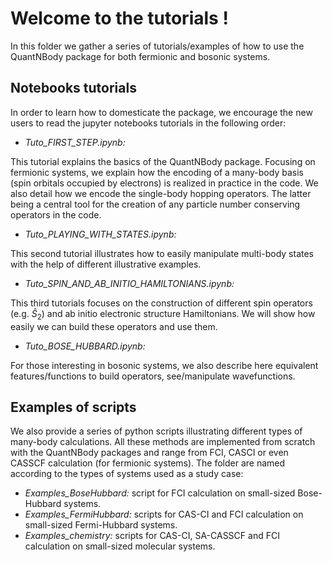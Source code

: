 # Welcome to the tutorials !

In this folder we gather a series of tutorials/examples of how to use the QuantNBody package for both fermionic and bosonic systems. 

## Notebooks tutorials

In order to learn how to domesticate the package, we encourage the new users to read the jupyter notebooks tutorials in the following order:

- *Tuto_FIRST_STEP.ipynb:*

This tutorial explains the basics of the QuantNBody package. Focusing on fermionic systems, 
we explain how the encoding of a many-body basis (spin orbitals occupied by electrons) is realized in practice in the code.
We also detail how we encode the single-body hopping operators. The latter being a central tool for the creation of any particle number conserving operators in the code. 

- *Tuto_PLAYING_WITH_STATES.ipynb:*

This second tutorial illustrates how to easily manipulate multi-body states with the help of different illustrative examples. 

- *Tuto_SPIN_AND_AB_INITIO_HAMILTONIANS.ipynb:*

This third tutorials focuses on the construction of different spin operators (e.g. $\hat{S}_2$) and ab initio electronic structure Hamiltonians.
We will show how easily we can build these operators and use them.

- *Tuto_BOSE_HUBBARD.ipynb:*

For those interesting in bosonic systems, we also describe here equivalent features/functions to build operators, see/manipulate wavefunctions.


## Examples of scripts

We also provide a series of python scripts illustrating different types of many-body calculations. All these methods are implemented from scratch with the QuantNBody packages and range from FCI, CASCI or even CASSCF calculation (for fermionic systems). The folder are named according to the types of systems used as a study case:

- *Examples_BoseHubbard:* script for FCI calculation on small-sized Bose-Hubbard systems.
- *Examples_FermiHubbard:* scripts for CAS-CI and FCI calculation on small-sized Fermi-Hubbard systems.
- *Examples_chemistry:* scripts for CAS-CI, SA-CASSCF and FCI calculation on small-sized molecular systems.
